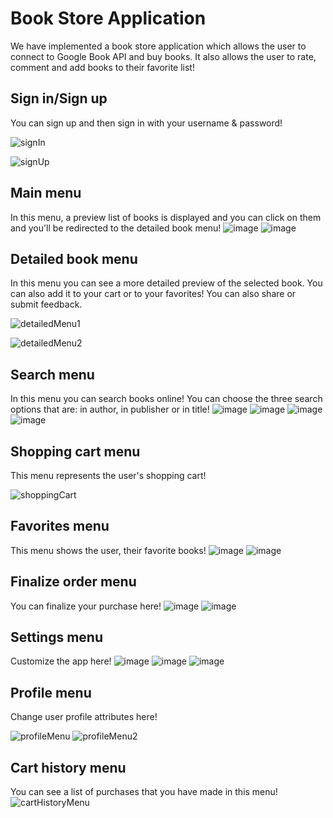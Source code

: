 # Book Store Application
We have implemented a book store application which allows the user to connect to Google Book API and buy books. It also allows the user to rate, comment and add books to their favorite list!
## Sign in/Sign up
You can sign up and then sign in with your username & password!

![signIn](https://github.com/s0heil20/BookStore/assets/59290468/ac03621a-e804-4d35-9cad-c255936e74e6)


![signUp](https://github.com/s0heil20/BookStore/assets/59290468/e0bcf17e-9ae1-43aa-b971-9ab6fc02b0ff)


## Main menu
In this menu, a preview list of books is displayed and you can click on them and you'll be redirected to the detailed book menu!
![image](https://github.com/s0heil20/BookStore/assets/59181565/c5a9b233-7f9d-4243-b817-e476f5dfa5f1)
![image](https://github.com/s0heil20/BookStore/assets/59181565/ab8c4de5-cf2d-4bcb-a152-0149b6944210)

## Detailed book menu
In this menu you can see a more detailed preview of the selected book. You can also add it to your cart or to your favorites! You can also share or submit feedback.


![detailedMenu1](https://github.com/s0heil20/BookStore/assets/59290468/31ea6567-babe-4a76-9734-cefbedef8691)

![detailedMenu2](https://github.com/s0heil20/BookStore/assets/59290468/de31d098-ddf6-41f6-9ba1-f569e98032b9)


## Search menu
In this menu you can search books online! You can choose the three search options that are: in author, in publisher or in title!
![image](https://github.com/s0heil20/BookStore/assets/59181565/c3a420e6-ed99-454a-b38e-59430a3aca4c)
![image](https://github.com/s0heil20/BookStore/assets/59181565/48d8af43-e922-4164-8b3d-e2f91f594ea5)
![image](https://github.com/s0heil20/BookStore/assets/59181565/2649b1aa-6e3e-48ec-a6dc-beaf3b100595)
![image](https://github.com/s0heil20/BookStore/assets/59181565/9fd43a84-f6ce-4cf8-8128-412b6c5f8a77)
## Shopping cart menu
This menu represents the user's shopping cart!


![shoppingCart](https://github.com/s0heil20/BookStore/assets/59290468/cdb841c8-5b0e-4c15-b3c4-a450ea142e31)

## Favorites menu
This menu shows the user, their favorite books!
![image](https://github.com/s0heil20/BookStore/assets/59181565/bc834374-14b4-4a83-8bad-e17c9c2caac9)
![image](https://github.com/s0heil20/BookStore/assets/59181565/2cfcae7a-11e6-40b5-8a5d-947b64432c20)
## Finalize order menu
You can finalize your purchase here!
![image](https://github.com/s0heil20/BookStore/assets/59181565/783baf70-6460-4434-ade8-6a3adcb3789e)
![image](https://github.com/s0heil20/BookStore/assets/59181565/b6ff1410-f86c-40c7-b636-80eb7a927255)
## Settings menu
Customize the app here!
![image](https://github.com/s0heil20/BookStore/assets/59181565/bff1fa38-37a2-4553-a669-af5d834700e4)
![image](https://github.com/s0heil20/BookStore/assets/59181565/de4ce329-55ad-4257-9d28-8d1aacb4b5ae)
![image](https://github.com/s0heil20/BookStore/assets/59181565/5b91954a-0746-48b0-89b7-262efd8e39dc)
## Profile menu
Change user profile attributes here!


![profileMenu](https://github.com/s0heil20/BookStore/assets/59290468/50b743ce-f2d6-4a22-9603-ed477232ff8e)
![profileMenu2](https://github.com/s0heil20/BookStore/assets/59290468/03ebd3fd-71f6-47f6-b899-3b08d9b0ba54)

## Cart history menu
You can see a list of purchases that you have made in this menu!
![cartHistoryMenu](https://github.com/s0heil20/BookStore/assets/59290468/1e610ae4-86ec-4814-811f-e0e1229ae3db)

